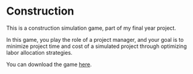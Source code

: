 # Construction
This is a construction simulation game, part of my final year project.

In this game, you play the role of a project manager, and your goal is to minimize project time and cost of a simulated project through optimizing labor allocation strategies.

You can download the game [here](https://github.com/zhuyidiwow/Construction/releases/tag/alpha).

